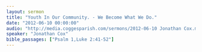 ```yaml
---
layout: sermon
title: "Youth In Our Community. - We Become What We Do."
date: "2012-06-10 00:00:00"
audio: "http://media.coggesparish.com/sermons/2012-06-10 Jonathan Cox.mp3"
speaker: "Jonathan Cox"
bible_passages: ["Psalm 1,Luke 2:41-52"]
---
```

